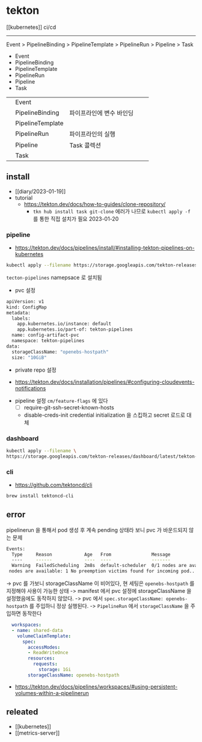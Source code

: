 # tekton

[[kubernetes]] ci/cd

---
Event > PipelineBinding > PipelineTemplate > PipelineRun > Pipeline > Task

- Event
- PipelineBinding 
- PipelineTemplate 
- PipelineRun 
- Pipeline 
- Task


|   |                  |                          |   |   |
|---|------------------|--------------------------|---|---|
|   | Event            |                          |   |   |
|   | PipelineBinding  | 파이프라인에 변수 바인딩 |   |   |
|   | PipelineTemplate |                          |   |   |
|   | PipelineRun      | 파이프라인의 실행        |   |   |
|   | Pipeline         | Task 콜렉션              |   |   |
|   | Task             |                          |   |   |


## install
- [[diary/2023-01-19]] 
- tutorial
  + https://tekton.dev/docs/how-to-guides/clone-repository/
    - `tkn hub install task git-clone` 에러가 나므로 `kubectl apply -f` 를 통한 직접 설치가 필요 2023-01-20 


### pipeline
+ https://tekton.dev/docs/pipelines/install/#installing-tekton-pipelines-on-kubernetes
```sh
kubectl apply --filename https://storage.googleapis.com/tekton-releases/pipeline/latest/release.yaml
```
`tecton-pipelines` namepsace 로 설치됨

- pvc 설정
```sh
apiVersion: v1
kind: ConfigMap
metadata:
  labels:
    app.kubernetes.io/instance: default
    app.kubernetes.io/part-of: tekton-pipelines
  name: config-artifact-pvc
  namespace: tekton-pipelines
data:
  storageClassName: "openebs-hostpath"
  size: "10GiB"
```

- private repo 설정
+ https://tekton.dev/docs/installation/pipelines/#configuring-cloudevents-notifications

- pipeline 설정 `cm/feature-flags` 에 있다
  - [ ] require-git-ssh-secret-known-hosts
  - disable-creds-init credential initialization 을 스킵하고 secret 로드로 대체

### dashboard
```sh 
kubectl apply --filename \
https://storage.googleapis.com/tekton-releases/dashboard/latest/tekton-dashboard-release.yaml
```

### cli
+ https://github.com/tektoncd/cli
```sh
brew install tektoncd-cli
```

## error
pipelinerun 을 통해서 pod 생성 후 계속 pending 상태라 보니 pvc 가 바운드되지 않는 문제
```sh
Events:
  Type     Reason            Age   From               Message
  ----     ------            ----  ----               -------
  Warning  FailedScheduling  2m8s  default-scheduler  0/1 nodes are available: pod has unbound immediate PersistentVolumeClaims. preemption: 0/1
 nodes are available: 1 No preemption victims found for incoming pod..
```
-> pvc 를 가보니 storageClassName 이 비어있다, 현 세팅은 `openebs-hostpath` 를 지정해야 사용이 가능한 상태
-> manifest 에서 pvc 설정에 storageClassName 을 설정했음에도 동작하지 않았다.
-> pvc 에서 `spec.storageClassName: openebs-hostpath` 를 주입하니 정상 실행된다.
-> `PipelineRun` 에서 `storageClassName` 을 주입하면 동작한다
```yaml
  workspaces:
  - name: shared-data
    volumeClaimTemplate:
      spec:
        accessModes:
        - ReadWriteOnce
        resources:
          requests:
            storage: 1Gi
        storageClassName: openebs-hostpath
```
+ https://tekton.dev/docs/pipelines/workspaces/#using-persistent-volumes-within-a-pipelinerun

## releated
- [[kubernetes]]
- [[metrics-server]]
